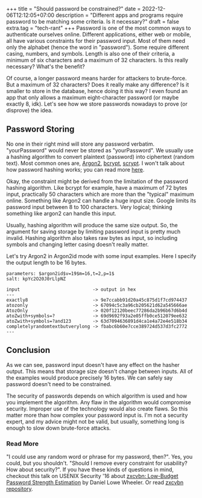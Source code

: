 +++
title = "Should password be constrained?"
date = 2022-12-06T12:12:05+07:00
description = "Different apps and programs require password to be matching some criteria. Is it necessary?"
draft = false
extra.tag = "tech-rant"
+++
Password is one of the most common ways to authenticate ourselves online. Different applications, either web or mobile,
all have various constraints for their password input. Most of them need only the alphabet (hence the word in "password").
Some require different casing, numbers, and symbols. Length is also one of their criteria, a minimum of six characters
and a maximum of 32 characters. Is this really necessary? What's the benefit?

Of course, a longer password means harder for attackers to brute-force. But a maximum of 32 characters? Does it really make any
difference? Is it smaller to store in the database, hence doing it this way?
I even found an app that only allows a maximum eight-character password (or maybe exactly 8, idk).
Let's see how we store passwords nowadays to prove (or disprove) the idea.


## Password Storing
No one in their right mind will store any password verbatim. "yourPassword" would never be stored as "yourPassword".
We usually use a hashing algorithm to convert plaintext (password) into ciphertext (random text). Most common ones are,
[Argon2](https://en.wikipedia.org/wiki/Argon2), [bcrypt](https://en.wikipedia.org/wiki/Bcrypt), [scrypt](https://en.wikipedia.org/wiki/Scrypt).
I won't talk about how password hashing works; you can read more [here](https://en.wikipedia.org/wiki/Cryptographic_hash_function#Password_verification).

Okay, the constraint might be derived from the limitation of the password hashing algorithm. Like bcrypt for example,
have a maximum of 72 bytes input, practically 50 characters which are more than the "typical" maximum online.
Something like Argon2 can handle a huge input size. Google limits its password input
between 8 to 100 characters. Very logical; thinking something like argon2 can handle this input.

Usually, hashing algorithm will produce the same size output. So, the argument for saving storage by limiting password
input is pretty much invalid.
Hashing algorithm also takes raw bytes as input, so including symbols and changing letter casing doesn't really matter.

Let's try Argon2 in Argon2id mode with some input examples. Here I specify the output length to be 16 bytes.

```
parameters: $argon2id$v=19$m=16,t=2,p=1$
salt: kpYc2O20J0rLlpNZ

input                           -> output in hex
---
exactly8                        -> 9e7ccabb91d20a45c875d1f7cd974437
atozonly                        -> 67094c5c3a96cb205621d62a545666ae
AtozOnly                        -> 020f12120beec77286da2b96b67d6b4d
atoZwith+symbols=?              -> 69d9692f93a2e05ffb0ce512079ee632
atoZwith+symbols=?and123        -> 63d7094636891d4ca1e4a72e4e518b34
completelyrandomtextbutverylong -> fbabc6b60e7cce389724d537d3fc2772
---
```

## Conclusion
As we can see, password input doesn't have any effect on the hasher output. This means that storage size doesn't change
between inputs. All of the examples would produce precisely 16 bytes. We can safely say password doesn't need to be constrained.

The security of passwords depends on which algorithm is used and how you implement the algorithm. Any flaw in the algorithm
would compromise security. Improper use of the technology would also create flaws.
So this matter more than how complex your password input is. I'm not a security expert, and my advice might not be valid,
but usually, something long is enough to slow down brute-force attacks.

### Read More
"I could use any random word or phrase for my password, then?". Yes, you could, but you shouldn't.
"Should I remove every constraint for usability? How about security?". If you have these kinds of questions in mind, checkout
this talk on USENIX Security '16 about [zxcvbn: Low-Budget Password Strength Estimation](https://youtu.be/vf37jh3dV2I) by Daniel Lowe Wheeler.
Or read [zxcvbn repository](https://github.com/dropbox/zxcvbn).
